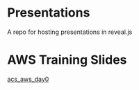 # Presentations
A repo for hosting presentations in reveal.js


# AWS Training Slides
[acs_aws_day0](acs_aws_day0/day0.html)
